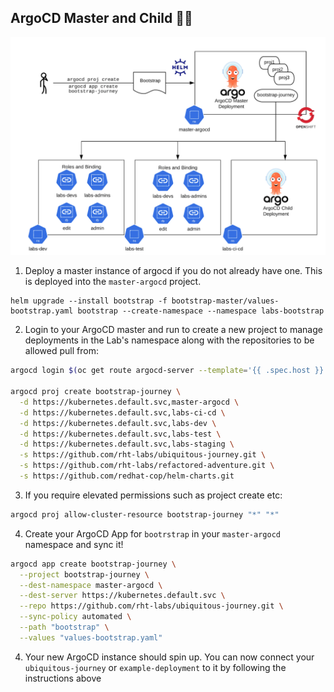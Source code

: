 ## ArgoCD Master and Child 👩‍👦

![child-master](images/child-master.png)

1. Deploy a master instance of argocd if you do not already have one. This is deployed into the `master-argocd` project.
```
helm upgrade --install bootstrap -f bootstrap-master/values-bootstrap.yaml bootstrap --create-namespace --namespace labs-bootstrap
```

2. Login to your ArgoCD master and run to create a new project to manage deployments in the Lab's namespace along with the repositories to be allowed pull from:
```bash
argocd login $(oc get route argocd-server --template='{{ .spec.host }}' -n master-argocd):443 --sso --insecure

argocd proj create bootstrap-journey \
  -d https://kubernetes.default.svc,master-argocd \
  -d https://kubernetes.default.svc,labs-ci-cd \
  -d https://kubernetes.default.svc,labs-dev \
  -d https://kubernetes.default.svc,labs-test \
  -d https://kubernetes.default.svc,labs-staging \
  -s https://github.com/rht-labs/ubiquitous-journey.git \
  -s https://github.com/rht-labs/refactored-adventure.git \
  -s https://github.com/redhat-cop/helm-charts.git
```

3. If you require elevated permissions such as project create etc:
```bash
argocd proj allow-cluster-resource bootstrap-journey "*" "*"
```

4. Create your ArgoCD App for `bootrstrap` in your `master-argocd` namespace and sync it!
```bash
argocd app create bootstrap-journey \
  --project bootstrap-journey \
  --dest-namespace master-argocd \
  --dest-server https://kubernetes.default.svc \
  --repo https://github.com/rht-labs/ubiquitous-journey.git \
  --sync-policy automated \
  --path "bootstrap" \
  --values "values-bootstrap.yaml"
```

4. Your new ArgoCD instance should spin up. You can now connect your `ubiquitous-journey` or `example-deployment` to it by following the instructions above
